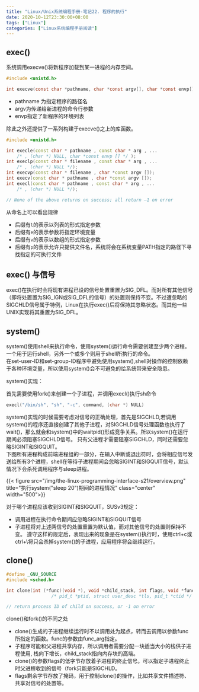 ```yaml
---
title: "Linux/Unix系统编程手册-笔记22. 程序的执行"
date: 2020-10-12T23:30:00+08:00
tags: ["Linux"]
categories: ["Linux系统编程手册阅读"]
---
```


## exec()

系统调用execve()将新程序加载到某一进程的内存空间。

```c
#include <unistd.h>

int execve(const char *pathname, char *const argv[], char *const envp[]);
```

- pathname 为指定程序的路径名
- argv为传递给新进程的命令行参数
- envp指定了新程序的环境列表

除此之外还提供了一系列构建于execve()之上的库函数。

```cpp
#include <unistd.h>

int execle(const char * pathname , const char * arg , ...
    /* , (char *) NULL, char *const envp [] */ );
int execlp(const char * filename , const char * arg , ...
    /* , (char *) NULL */);
int execvp(const char * filename , char *const argv []);
int execv(const char * pathname , char *const argv []);
int execl(const char * pathname , const char * arg , ...
    /* , (char *) NULL */);

// None of the above returns on success; all return –1 on error
```

从命名上可以看出规律
- 后缀有`l`的表示以列表的形式指定参数
- 后缀有`e`的表示参数将指定环境变量
- 后缀有`v`的表示以数组的形式指定参数
- 后缀有`p`的表示允许只提供文件名，系统将会在系统变量PATH指定的路径下寻找指定的可执行文件

## exec() 与信号

exec()在执行时会将现有进程已设的信号处置重置为SIG_DFL。而对所有其他信号（即将处置置为SIG_IGN或SIG_DFL的信号）的处置则保持不变。不过遭忽略的SIGCHLD信号属于特例，Linux在执行exec()后将保持其忽略状态。而其他一些UNIX实现将其重置为SIG_DFL。

## system()

system()使用shell来执行命令，使用system()运行命令需要创建至少两个进程。一个用于运行shell，另外一个或多个则用于shell所执行的命令。  
在set-user-ID和set-group-ID程序中避免使用system(),shell对操作的控制依赖于各种环境变量，所以使用system()会不可避免的给系统带来安全隐患。  

system()实现：  

首先需要使用fork()来创建一个子进程，并调用execl()执行sh命令

```c
execl("/bin/sh", "sh", "-c", command, (char *) NULL)
```

system()实现的时候需要考虑对信号的正确处理，首先是SIGCHLD,若调用system()的程序还直接创建了其他子进程，对SIGCHLD信号处理函数也执行了wait()，那么就会和system()中的waitpid()形成竞争关系。所以system()在运行期间必须阻塞SIGCHLD信号。
只有父进程才需要阻塞SIGCHLD，同时还需要忽略SIGINT和SIGQUIT。  
下图所有进程构成前端进程组的一部分，在输入中断或退出符时，会将相应信号发送给所有3个进程，shell在等待子进程期间会忽略SIGINT和SIGQUIT信号，默认情况下会杀死调用程序与sleep进程。

{{< figure src="/img/the-linux-programming-interface-s21/overview.png" title="执行system(\"sleep 20\")期间的进程情况" class="center"  width="500">}}



对于哪个进程应该收到SIGINT和SIGQUIT，SUSv3规定：  
- 调用进程在执行命令期间应忽略SIGINT和SIGQUIT信号
- 子进程将对上述两信号的处置重置为默认值，而对其他信号的处置则保持不变。
遵守这样的规定后，表现出来的现象是在system()执行时，使用ctrl+c或ctrl+\将只会杀掉system()的子进程，应用程序将会继续运行。

## clone()

```c
#define _GNU_SOURCE
#include <sched.h>

int clone(int (*func)(void *), void *child_stack, int flags, void *func_arg, ...
                 /* pid_t *ptid, struct user_desc *tls, pid_t *ctid */ );

// return process ID of child on success, or -1 on error
```

clone()和fork()的不同之处
- clone()生成的子进程继续运行时不以调用处为起点，转而去调用以参数func所指定的函数。func的参数由func_arg指定。
- 子程序可能和父进程共享内存，所以调用者需要分配一块适当大小的栈供子进程使用, 栈向下增长，child_stack指向内存块的高端。
- clone()的参数flags的低字节存放着子进程的终止信号。可以指定子进程终止时父进程收到的信号（fork只能是SIGCHLD。
- flags剩余字节存放了掩码，用于控制clone()的操作，比如共享文件描述符、共享对信号的处置等。

